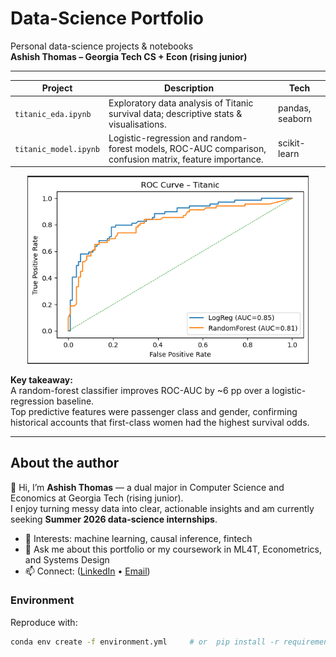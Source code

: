 # Data-Science Portfolio

Personal data-science projects & notebooks  
**Ashish Thomas – Georgia Tech CS + Econ (rising junior)**

---

| Project | Description | Tech |
|---------|-------------|------|
| `titanic_eda.ipynb` | Exploratory data analysis of Titanic survival data; descriptive stats & visualisations. | pandas, seaborn |
| `titanic_model.ipynb` | Logistic-regression and random-forest models, ROC-AUC comparison, confusion matrix, feature importance. | scikit-learn |

<p align="center">
  <img src="assets/roc_titanic.PNG" width="450" alt="ROC curve for Titanic models">
</p>

**Key takeaway:**  
A random-forest classifier improves ROC-AUC by ~6 pp over a logistic-regression baseline.  
Top predictive features were passenger class and gender, confirming historical accounts that first-class women had the highest survival odds.

---
## About the author

👋 Hi, I’m **Ashish Thomas** — a dual major in Computer Science and Economics at Georgia Tech (rising junior).  
I enjoy turning messy data into clear, actionable insights and am currently seeking **Summer 2026 data-science internships**.

- 🌱 Interests: machine learning, causal inference, fintech  
- 💬 Ask me about this portfolio or my coursework in ML4T, Econometrics, and Systems Design  
- 📫 Connect: ([LinkedIn](https://www.linkedin.com/in/ashishtho) • [Email](mailto:AshishThomas2929@gmail.com))

### Environment

Reproduce with:

```bash
conda env create -f environment.yml     # or  pip install -r requirements.txt
